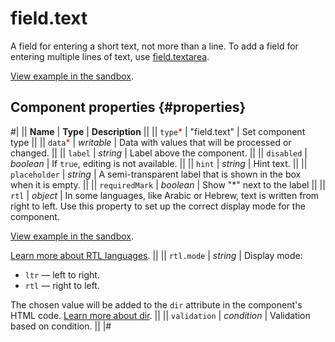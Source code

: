 # field.text

A field for entering a short text, not more than a line. To add a field for entering multiple lines of text, use [field.textarea](field.textarea.md).

[View example in the sandbox](https://clck.ru/asSa5).

## Component properties {#properties}

#|
|| **Name** | **Type** | **Description** ||
|| `type`<span style="color: red">\*</span> | "field.text" | Set component type ||
|| `data`<span style="color: red">\*</span> | _writable_ | Data with values that will be processed or changed. ||
|| `label` | _string_ | Label above the component. ||
|| `disabled` | _boolean_ | If `true`, editing is not available. ||
|| `hint` | _string_ | Hint text. ||
|| `placeholder` | _string_ | A semi-transparent label that is shown in the box when it is empty. ||
|| `requiredMark` | _boolean_ | Show "\*" next to the label ||
|| `rtl` | _object_ | In some languages, like Arabic or Hebrew, text is written from right to left. Use this property to set up the correct display mode for the component.

[View example in the sandbox](https://clck.ru/amHA8).

[Learn more about RTL languages](https://www.w3.org/International/questions/qa-scripts). ||
|| `rtl.mode` | _string_ | Display mode:

- `ltr` — left to right.
- `rtl` — right to left.

The chosen value will be added to the `dir` attribute in the component's HTML code. [Learn more about dir](https://www.w3.org/International/questions/qa-html-dir). ||
|| `validation` | _condition_ | Validation based on condition. ||
|#
